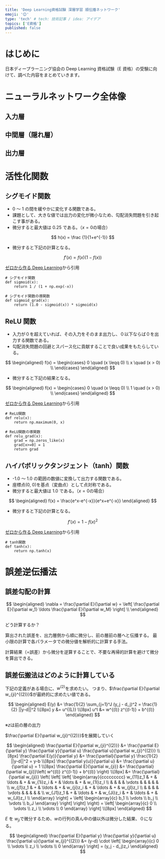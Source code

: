```yaml
---
title: 'Deep Learning資格試験 深層学習 順伝播ネットワーク'
emoji: '😊'
type: 'tech' # tech: 技術記事 / idea: アイデア
topics: ['E資格']
published: false
---
```


# はじめに

日本ディープラーニング協会の Deep Learning 資格試験（E 資格）の受験に向けて、調べた内容をまとめていきます。

# ニューラルネットワーク全体像

## 入力層

## 中間層（隠れ層）

## 出力層

# 活性化関数

## シグモイド関数

- 0 ～ 1 の間を緩やかに変化する関数である。
- 課題として、大きな値では出力の変化が微小なため、勾配消失問題を引き起こす事がある。
- 微分すると最大値は 0.25 である。（$x=0$の場合）

$$
h(x) = \frac {1}{1+e^{-1}}
$$

- 微分すると下記の計算となる。

$$
 f'(x) = f(x)(1-f(x))
$$

[ゼロから作る Deep Learning](https://www.oreilly.co.jp/books/9784873117584/)から引用

```python:python
# シグモイド関数
def sigmoid(x):
    return 1 / (1 + np.exp(-x))

# シグモイド関数の導関数
def sigmoid_grad(x):
    return (1.0 - sigmoid(x)) * sigmoid(x)
```

## ReLU 関数

- 入力が０を超えていれば、その入力をそのまま出力し、０以下ならば０を出力する関数である。
- 勾配消失問題の回避とスパース化に貢献することで良い成果をもたらしている。

$$
\begin{aligned}
    f(x) =
    \begin{cases}
        0 \quad (x \leqq 0) \\
        x \quad (x > 0) \\
    \end{cases}
\end{aligned}
$$

- 微分すると下記の結果となる。

$$
\begin{aligned}
    f(x) =
    \begin{cases}
        0 \quad (x \leqq 0) \\
        1 \quad (x > 0) \\
    \end{cases}
\end{aligned}
$$

[ゼロから作る Deep Learning](https://www.oreilly.co.jp/books/9784873117584/)から引用

```python:python
# ReLU関数
def relu(x):
    return np.maximum(0, x)

# ReLU関数の導関数
def relu_grad(x):
    grad = np.zeros_like(x)
    grad[x>=0] = 1
    return grad
```

## ハイパボリックタンジェント（tanh）関数

- -1.0 ～ 1.0 の範囲の数値に変換して出力する関数である。
- 座標点(0, 0)を基点（変曲点）として点対称である。
- 微分すると最大値は 1.0 である。（$x=0$の場合）

$$
\begin{aligned}
    f(x) = \frac{e^x-e^{-x}}{e^x+e^{-x}}
\end{aligned}
$$

- 微分すると下記の計算となる。

$$
 f'(x) = 1-f(x)^2
$$

[ゼロから作る Deep Learning](https://www.oreilly.co.jp/books/9784873117584/)から引用

```python:python
# tanh関数
def tanh(x):
    return np.tanh(x)
```

# 誤差逆伝播法

## 誤差勾配の計算

$$
\begin{aligned}
\nabla =  \frac{\partial E}{\partial w} = \left[ \frac{\partial E}{\partial w_1} \ldots \frac{\partial E}{\partial w_M}  \right] \\
\end{aligned}
$$

どう計算するか？

算出された誤差を、出力層側から順に微分し、前の層前の層へと伝播する。
最小限の計算で各パラメータでの微分値を解析的に計算する手法。

計算結果（=誤差）から微分を逆算することで、不要な再帰的計算を避けて微分を算出できる。

## 誤差伝搬法はどのように計算している

下記の定義がある場合に、$w^{(2)}$を求めたい。
つまり、$\frac{\partial E}{\partial w_{ji}^{(2)}}$が最終的に求めたい値である。

$$
\begin{aligned}
E(y) &= \frac{1}{2} \sum_{j=1}^J (y_j - d_j)^2 = \frac{1}{2} ||y-d||^2  \\[8px]
y &= u^{(L)}  \\[8px]
u^l &= w^{(l)} z^{(l-1)} + b^{(l)}
\end{aligned}
$$

※$z$は前の層の出力

$\frac{\partial E}{\partial w_{ji}^{(2)}}$を展開していく

$$
\begin{aligned}
\frac{\partial E}{\partial w_{ji}^{(2)}} &= \frac{\partial E}{\partial y} \frac{\partial y}{\partial u} \frac{\partial u}{\partial w_{ji}^{(2)}} \\[8px]
\frac{\partial E(y)}{\partial y} &= \frac{\partial}{\partial y} \frac{1}{2} ||y-d||^2 = y-b \\[8px]
\frac{\partial y(u)}{\partial u} &= \frac{\partial u}{\partial u} = 1 \\[8px]
\frac{\partial E}{\partial w_{ji}} &= \frac{\partial}{\partial w_{ji}}\left( w^{(l)} z^{(l-1)} + b^{(l)} \right) \\[8px]
&= \frac{\partial}{\partial w_{ji}} \left( \left[
   \left[
    \begin{array}{ccccccccc}
      w_{11}z_1 & + & \ldots & + & w_{1i}z_i & + & \ldots & + & w_{1I}z_I \\
       & & & & \vdots & & & & & \\
      w_{j1}z_1 & + & \ldots & + & w_{ji}z_i & + & \ldots & + & w_{jI}z_I \\
      & & & & \vdots & & & & & \\
      w_{J1}z_1 & + & \ldots & + & w_{Ji}z_i & + & \ldots & + & w_{JI}z_I \\
    \end{array}
   \right] +
   \left[
    \begin{array}{c}
      b_1 \\
      \vdots \\
      b_j \\
      \vdots \\
      b_J
    \end{array}
   \right]
\right] \right)
= \left[
    \begin{array}{c}
      0 \\
      \vdots \\
      z_i \\
      \vdots \\
      0
    \end{array}
\right] \\[8px]
\end{aligned}
$$

$E$ を $w_{ji}$で微分するため、$w$の行列の真ん中の値以外は微分した結果、０になる。

$$
\begin{aligned}
\frac{\partial E}{\partial y} \frac{\partial y}{\partial u} \frac{\partial u}{\partial w_{ji}^{(2)}} &= (y-d) \cdot  \left[
    \begin{array}{c}
      0 \\
      \vdots \\
      z_i \\
      \vdots \\
      0
    \end{array}
\right] = (y_j - d_j)z_i
\end{aligned}
$$
